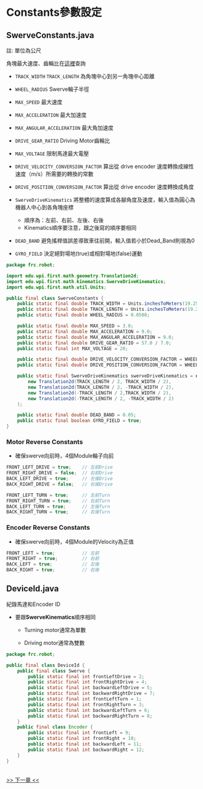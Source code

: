 <!-- title: Swerve 常數設定 -->
<!-- description: 控制 Swerve 底盤 -->
<!-- category: Swerve -->
<!-- tags: FRC8725 -->
<!-- published time: 2024/11/21 -->

# Constants參數設定
## SwerveConstants.java
註: 單位為公尺

角塊最大速度、齒輪比在[這裡](https://www.swervedrivespecialties.com/products/mk4i-swerve-module)查詢

* `TRACK_WIDTH` `TRACK_LENGTH` 為角塊中心到另一角塊中心距離

* `WHEEL_RADIUS` Swerve輪子半徑

* `MAX_SPEED` 最大速度

* `MAX_ACCELERATION` 最大加速度

* `MAX_ANGULAR_ACCELERATION` 最大角加速度

* `DRIVE_GEAR_RATIO` Driving Motor齒輪比

* `MAX_VOLTAGE` 限制馬達最大電壓

* `DRIVE_VELOCITY_CONVERSION_FACTOR` 算出從 drive encoder 速度轉換成線性速度（m/s）所需要的轉換的常數

* `DRIVE_POSITION_CONVERSION_FACTOR` 算出從 drive encoder 速度轉換成角度

* `SwerveDriveKinematics` 將整體的速度算成各腳角度及速度，輸入值為圓心為機器人中心到各角塊座標
    * 順序為：左前、右前、左後、右後
    * Kinematics順序要注意，跟之後寫的順序要相同

* `DEAD_BAND` 避免搖桿值誤差導致車往前開，輸入值若小於Dead_Band則視為0

* `GYRO_FIELD` 決定絕對場地(true)或相對場地(false)運動

```java
package frc.robot;

import edu.wpi.first.math.geometry.Translation2d;
import edu.wpi.first.math.kinematics.SwerveDriveKinematics;
import edu.wpi.first.math.util.Units;

public final class SwerveConstants {
    public static final double TRACK_WIDTH = Units.inchesToMeters(19.25);
    public static final double TRACK_LENGTH = Units.inchesToMeters(19.25);
    public static final double WHEEL_RADIUS = 0.0508;

    public static final double MAX_SPEED = 3.0;
    public static final double MAX_ACCELERATION = 9.0;
    public static final double MAX_ANGULAR_ACCELERATION = 9.0;
    public static final double DRIVE_GEAR_RATIO = 57.0 / 7.0;
    public static final int MAX_VOLTAGE = 20;

    public static final double DRIVE_VELOCITY_CONVERSION_FACTOR = WHEEL_RADIUS * 2 / DRIVE_GEAR_RATIO * Math.PI / 60;
    public static final double DRIVE_POSITION_CONVERSION_FACTOR = WHEEL_RADIUS * 2 / DRIVE_GEAR_RATIO * Math.PI;

    public static final SwerveDriveKinematics swerveDriveKinematics = new SwerveDriveKinematics(
    	new Translation2d(TRACK_LENGTH / 2, TRACK_WIDTH / 2),
    	new Translation2d(TRACK_LENGTH / 2, -TRACK_WIDTH / 2),
    	new Translation2d(-TRACK_LENGTH / 2,TRACK_WIDTH / 2),
    	new Translation2d(-TRACK_LENGTH / 2, -TRACK_WIDTH / 2)
    );

    public static final double DEAD_BAND = 0.05;
    public static final boolean GYRO_FIELD = true;
}
```
### Motor Reverse Constants
* 確保swerve向前時，4個Module輪子向前

```java
FRONT_LEFT_DRIVE = true;    // 左前Drive
FRONT_RIGHT_DRIVE = false;  // 右前Drive
BACK_LEFT_DRIVE = true;     // 左後Drive
BACK_RIGHT_DRIVE = false;   // 右後Drive

FRONT_LEFT_TURN = true;     // 左前Turn
FRONT_RIGHT_TURN = true;    // 右前Turn
BACK_LEFT_TURN = true;      // 左後Turn
BACK_RIGHT_TURN = true;     // 右後Turn
```
### Encoder Reverse Constants
* 確保swerve向前時，4個Module的Velocity為正值

```java
FRONT_LEFT = true;          // 左前
FRONT_RIGHT = true;         // 右前
BACK_LEFT = true;           // 左後
BACK_RIGHT = true;          // 右後
```
## DeviceId.java
紀錄馬達和Encoder ID

* 要跟**SwerveKinematics**順序相同

	* Turning motor通常為單數

	* Driving motor通常為雙數

```java
package frc.robot;

public final class DeviceId {
    public final class Swerve {
        public static final int frontLeftDrive = 2;
        public static final int frontRightDrive = 4;
        public static final int backwardLeftDrive = 5;
        public static final int backwardRightDrive = 7;
        public static final int frontLeftTurn = 1;
        public static final int frontRightTurn = 3;
        public static final int backwardLeftTurn = 6;
        public static final int backwardRightTurn = 8;
    }
    public final class Encoder {
        public static final int frontLeft = 9;
        public static final int frontRight = 10;
        public static final int backwardLeft = 11;
        public static final int backwardRight = 12;
    }
}
```

<br>[>> 下一章 <<](?page=article&article=swerve_06)